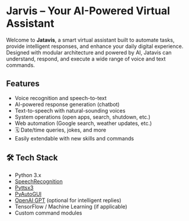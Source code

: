 #  Jarvis – Your AI-Powered Virtual Assistant

Welcome to **Jatavis**, a smart virtual assistant built to automate tasks, provide intelligent responses, and enhance your daily digital experience. Designed with modular architecture and powered by AI, Jatavis can understand, respond, and execute a wide range of voice and text commands.

##  Features

-  Voice recognition and speech-to-text
-  AI-powered response generation (chatbot)
-  Text-to-speech with natural-sounding voices
-  System operations (open apps, search, shutdown, etc.)
-  Web automation (Google search, weather updates, etc.)
- 🗓 Date/time queries, jokes, and more
-  Easily extendable with new skills and commands

## 🛠 Tech Stack

- Python 3.x
- [SpeechRecognition](https://pypi.org/project/SpeechRecognition/)
- [Pyttsx3](https://pypi.org/project/pyttsx3/)
- [PyAutoGUI](https://pypi.org/project/pyautogui/)
- [OpenAI GPT](https://platform.openai.com/) (optional for intelligent replies)
- TensorFlow / Machine Learning (if applicable)
- Custom command modules



